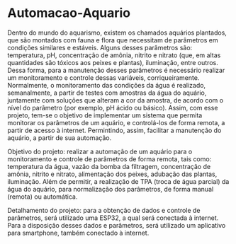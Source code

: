 # Automacao-Aquario

  Dentro do mundo do aquarismo, existem os chamados aquários plantados, que são montados com fauna e flora que necessitam de parâmetros em condições similares e estáveis. Alguns desses parâmetros são: temperatura, pH, concentração de amônia, nitrito e nitrato (que, em altas quantidades são tóxicos aos peixes e plantas), iluminação, entre outros.
  Dessa forma, para a manutenção desses parâmetros é necessário realizar um monitoramento e controle dessas variáveis, corriqueiramente. Normalmente, o monitoramento das condições da água é realizado, semanalmente, a partir de testes com amostras da água do aquário, juntamente com soluções que alteram a cor da amostra, de acordo com o nível do parâmetro (por exemplo, pH ácido ou básico). Assim, com esse projeto, tem-se o objetivo de implementar um sistema que permita monitorar os parâmetros de um aquário, e controlá-los de forma remota, a partir de acesso à internet. Permintindo, assim, facilitar a manutenção do aquário, a partir de sua automação.

  Objetivo do projeto: realizar a automação de um aquário para o monitoramento e controle de parâmetros de forma remota, tais como: temperatura da água, vazão da bomba da filtragem, concentração de amônia, nitrito e nitrato, alimentação dos peixes, adubação das plantas, iluminação. Além de permitir, a realização de TPA (troca de água parcial) da água do aquário, para normalização dos parâmetros, de forma manual (remota) ou automática.
  
  Detalhamento do projeto: para a obtenção de dados e controle de parâmetros, será utilizado uma ESP32, a qual será conectada à internet. Para a disposição desses dados e parâmetros, será utilizado um aplicativo para smartphone, também conectado à internet.

